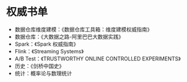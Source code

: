 # 权威书单

- 数据仓库维度建模：《数据仓库工具箱：维度建模权威指南》
- 数据仓库：《大数据之路-阿里巴巴大数据实践》
- Spark：《Spark 权威指南》
- Flink：《Streaming Systems》
- A/B Test：《TRUSTWORTHY ONLINE CONTROLLED EXPERIMENTS》
- 历史：《剑桥中国史》
- 统计：概率论与数理统计